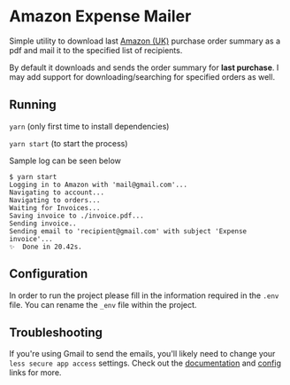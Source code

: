 # Amazon Expense Mailer

Simple utility to download last [Amazon (UK)](amazon.co.uk) purchase order summary as a pdf and mail it to the specified list of recipients.

By default it downloads and sends the order summary for **last purchase**. I may add support for downloading/searching for specified orders as well.

## Running

`yarn` (only first time to install dependencies)

`yarn start` (to start the process)

Sample log can be seen below

```
$ yarn start
Logging in to Amazon with 'mail@gmail.com'...
Navigating to account...
Navigating to orders...
Waiting for Invoices...
Saving invoice to ./invoice.pdf...
Sending invoice..
Sending email to 'recipient@gmail.com' with subject 'Expense invoice'...
✨  Done in 20.42s.
```

## Configuration

In order to run the project please fill in the information required in the `.env` file. You can rename the `_env` file within the project.

## Troubleshooting

If you're using Gmail to send the emails, you'll likely need to change your `less secure app access` settings. Check out the [documentation](https://support.google.com/accounts/answer/6010255) and [config](https://myaccount.google.com/lesssecureapps) links for more.
